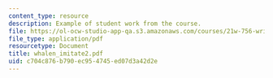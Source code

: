 ```yaml
---
content_type: resource
description: Example of student work from the course.
file: https://ol-ocw-studio-app-qa.s3.amazonaws.com/courses/21w-756-writing-and-reading-poems-fall-2006/c704c876b790ec954745ed07d3a42d2e_whalen_imitate2.pdf
file_type: application/pdf
resourcetype: Document
title: whalen_imitate2.pdf
uid: c704c876-b790-ec95-4745-ed07d3a42d2e
---
```

